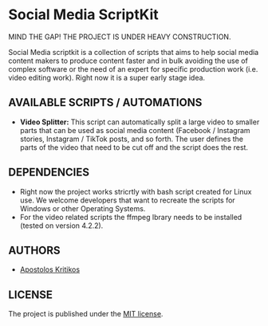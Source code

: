 # Social Media ScriptKit

MIND THE GAP! THE PROJECT IS UNDER HEAVY CONSTRUCTION.

Social Media scriptkit is a collection of scripts that aims to help social media content makers to produce content faster and in bulk avoiding the use of complex software or the need of an expert for specific production work (i.e. video editing work). Right now it is a super early stage idea. 

## AVAILABLE SCRIPTS / AUTOMATIONS

- __Video Splitter:__ This script can automatically split a large video to smaller parts that can be used as social media content (Facebook / Instagram stories, Instagram / TikTok posts, and so forth. The user defines the parts of the video that need to be cut off and the script does the rest. 

## DEPENDENCIES

- Right now the project works stricrtly with bash script created for Linux use. We welcome developers that want to recreate the scripts for Windows or other Operating Systems.
- For the video related scripts the ffmpeg lbrary needs to be installed (tested on version 4.2.2).

## AUTHORS

- [Apostolos Kritikos](https://github.com/akritiko)

## LICENSE 

The project is published under the [MIT license](https://github.com/akritiko/socialmedia-scriptkit/blob/master/LICENSE).
